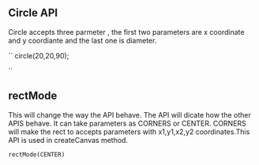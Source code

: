 ## Circle API

Circle accepts three parmeter , the first two parameters are x coordinate and y coordiante and the last one is diameter.

``
circle(20,20,90);

``

## rectMode

This will change the way the API behave. The API will dicate how the other APIS behave. It can take parameters as CORNERS or CENTER.
CORNERS will make the rect to accepts parameters with x1,y1,x2,y2 coordinates.This API is used in createCanvas method.

``
rectMode(CENTER)
``

